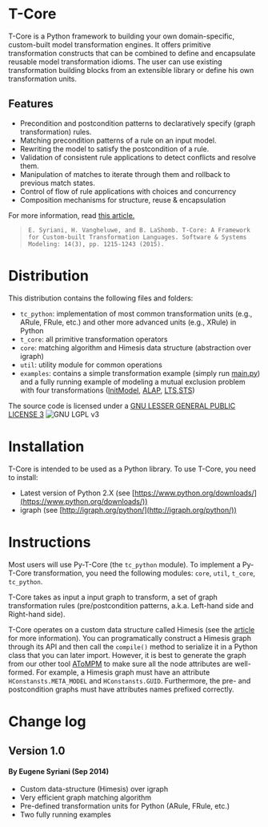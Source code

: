 # T-Core
T-Core is a Python framework to building your own domain-specific, custom-built model transformation engines. It offers primitive transformation constructs that can be combined to define and encapsulate reusable model transformation idioms. The user can use existing transformation building blocks from an extensible library or define his own transformation units.

## Features
- Precondition and postcondition patterns to declaratively specify (graph transformation) rules.
- Matching precondition patterns of a rule on an input model.
- Rewriting the model to satisfy the postcondition of a rule.
- Validation of consistent rule applications to detect conflicts and resolve them.
- Manipulation of matches to iterate through them and rollback to previous match states.
- Control of flow of rule applications with choices and concurrency
- Composition mechanisms for structure, reuse & encapsulation

For more information, read [this article.](http://rdcu.be/mE8D)
>`E. Syriani, H. Vangheluwe, and B. LaShomb. T-Core: A Framework for Custom-built Transformation Languages. Software & Systems Modeling: 14(3), pp. 1215-1243 (2015).`

# Distribution
This distribution contains the following files and folders:
- `tc_python`: implementation of most common transformation units (e.g., ARule, FRule, etc.) and other more advanced units (e.g., XRule) in Python
- `t_core`: all primitive transformation operators
- `core`: matching algorithm and Himesis data structure (abstraction over igraph)
- `util`: utility module for common operations
- `examples`: contains a simple transformation example (simply run [main.py](examples/simple/main.py)) and a fully running example of modeling a mutual exclusion problem with four transformations ([InitModel](examples/mutex/InitModel.py), [ALAP](examples/mutex/ALAP.py), [LTS](examples/mutex/LTS.py),[STS](examples/mutex/STS.py))

The source code is licensed under a [GNU LESSER GENERAL PUBLIC LICENSE 3](https://www.gnu.org/licenses/lgpl-3.0.en.html) ![GNU LGPL v3](https://img.shields.io/badge/license-LGPLv3-blue.svg)

# Installation
T-Core is intended to be used as a Python library.
To use T-Core, you need to install:
- Latest version of Python 2.X (see [https://www.python.org/downloads/](https://www.python.org/downloads/))
- igraph (see [http://igraph.org/python/](http://igraph.org/python/))

# Instructions

Most users will use Py-T-Core (the `tc_python` module).
To implement a Py-T-Core transformation, you need the following modules: `core`, `util`, `t_core`, `tc_python`.

T-Core takes as input a input graph to transform, a set of graph transformation rules (pre/postcondition patterns, a.k.a. Left-hand side and Right-hand side).

T-Core operates on a custom data structure called Himesis (see the [article](http://rdcu.be/mE8D) for more information). You can programatically construct a Himesis graph through its API and then call the `compile()` method to serialize it in a Python class that you can later import. However, it is best to generate the graph from our other tool [AToMPM](https://atompm.github.io/) to make sure all the node attributes are well-formed. For example, a Himesis graph must have an attribute `HConstansts.META_MODEL` and `HConstansts.GUID`. Furthermore, the pre- and postcondition graphs must have attributes names prefixed correctly.


# Change log

## Version 1.0
#### By Eugene Syriani (Sep 2014)
- Custom data-structure (Himesis) over igraph
- Very efficient graph matching algorithm
- Pre-defined transformation units for Python (ARule, FRule, etc.)
- Two fully running examples
